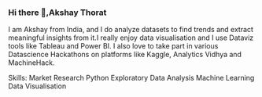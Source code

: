 ### Hi there 👋,Akshay Thorat
I am Akshay from India, and I do analyze datasets to find trends and extract meaningful insights from it.I really enjoy data visualisation and I use Dataviz tools like Tableau and Power BI.
I also love to take part in various Datascience Hackathons on platforms like Kaggle, Analytics Vidhya and MachineHack.

Skills:
Market Research
Python
Exploratory Data Analysis
Machine Learning
Data Visualisation


